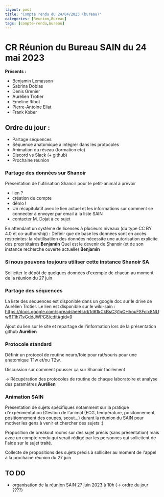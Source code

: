 ```yaml
---
layout: post
title: "Compte rendu du 24/04/2023 (bureau)"
categories: [Réunion,Bureau]
tags: [compte-rendu,bureau]
---
```


# CR Réunion du Bureau SAIN du 24 mai 2023

**Présents :** 
- Benjamin Lemasson
- Sabrina Doblas
- Denis Grenier
- Aurélien Trotier
- Emeline Ribot
- Pierre-Antoine Eliat
- Frank Kober

## Ordre du jour :

- Partage séquences
- Séquence anatomique à intégrer dans les protocoles
- Animation du réseau (formation etc)
- Discord vs Slack (+ github)
- Prochaine réunion

### Partage des données sur Shanoir
Présentation de l'utilisation Shanoir pour le petit-animal à prévoir
  - lien ?
  - création de compte
  - démo !
  - Un récapitulatif avec le lien actuel et les informations sur comment se connecter à envoyer par email à la liste SAIN 
  - contacter M. Dojat à ce sujet

En attendant un système de licenses à plusieurs niveaux (du type CC BY 4.0 et co-authorship) :
Définir que de base les données sont en accès restreintes: la réutilisatiion des données nécessite une autorisation explicite des propriétaires **Benjamin**
Quel est le devenir de Shanoir (et de son instance recherche ouverte actuelle) **Benjamin**

### Si nous pouvons toujours utiliser cette instance Shanoir SA 
Solliciter  le dépôt de quelques données d'exemple de chacun au moment de la réunion du 27 juin

### Partage des séquences
La liste des séquences est disponible dans un google doc sur le drive de Aurélien Trotier. Le lien est disponible sur le wiki-sain :
https://docs.google.com/spreadsheets/d/1d61kCkBsC3j1pOHhouFSFcIx8NUw6T1h71vGddJWPG8/edit#gid=0

Ajout du lien sur le site  et repartage de l'information lors de la présentation github **Aurélien**


### Protocole standard
Définir un protocol de routine neuro/foie pour rat/souris pour une anatomique T1w et/ou T2w.

Discussion sur comment pousser ça sur Shanoir facilement

-> Récupération des protocoles de routine de chaque laboratoire et analyse des paramètres **Aurélien**


### Animation SAIN

Présentation de sujets spécifiques notamment sur la pratique d'expérimentation (Gestion de l'animal (ECG, température, positonnement, positionnement des coupes, scout...) durant la réunion du SAIN pour motiver les gens à venir et chercher des sujets :)

Proposition de breakout rooms sur des sujet précis (sans présentation) mais avec un compte rendu qui serait rédigé par les personnes qui sollicitent de l'aide sur le sujet traité. 

Collecte de propositions des sujets précis à solliciter au moment de l'appel à la prochaine réunion du 27 juin

## TO DO

- organisation de la réunion SAIN 27 juin 2023 à 10h (-> ordre du jour ????)
